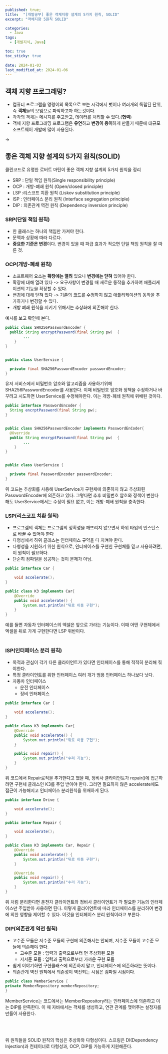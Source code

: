 ```yaml
---
published: true;
title:  "[개발공부] 좋은 객체지향 설계의 5가지 원칙, SOLID"
excerpt: "객체지향 5원칙 SOLID"

categories:
  - Java
tags:
  - [개발지식, Java]

toc: true
toc_sticky: true
 
date: 2024-01-03
last_modified_at: 2024-01-06
---
```

## 객체 지향 프로그래밍?
- 컴퓨터 프로그램을 명령어의 목록으로 보는 시각에서 벗어나 여러개의 독립된 단위, 즉 **객체**들의 모임으로 파악하고자 하는것이다.
- 각각의 객체는 메시지를 주고받고, 데이터를 처리할 수 있다.(**협력**)
- 객체 지향 프로그래밍 프로그램은 **유연**하고 **변경이 용이**하게 만들기 때문에 대규모 소프트웨어 개발에 많이 사용된다.

-> 

## 좋은 객체 지향 설계의 5가지 원칙(SOLID)
클린코드로 유명한 로버트 마틴이 좋은 객체 지향 설계의 5가지 원칙을 정리
- SRP : 단일 책임 원칙(Single responsibility principle)
- OCP : 개방-폐쇄 원칙 (Open/closed principle)
- LSP :리스코프 치환 원칙 (Liskov substitution principle)
- ISP : 인터페이스 분리 원칙 (Interface segregation principle)
- DIP : 의존관계 역전 원칙 (Dependency inversion principle)

### SRP(단일 책임 원칙)
- 한 클래스는 하나의 책임만 가져야 한다.
- 문맥과 상황에 따라 다르다.
- **중요한 기준은 변경**이다. 변경이 있을 때 파급 효과가 적으면 단일 책임 원칙을 잘 따른 것.

### OCP(개방-폐쇄 원칙)
- 소프트웨어 요소는 **확장에는 열려** 있으나 **변경에는 닫혀** 있어야 한다.
- 확장에 대해 열려 있다 -> 요구사항이 변경될 때 새로운 동작을 추가하여 애플리케이션의 기능을 확장할 수 있다.
- 변경에 대해 닫혀 있다 -> 기존의 코드를 수정하지 않고 애플리케이션의 동작을 추가하거나 변경할 수 있다.
- 개방 폐쇄 원칙을 지키기 위해서는 추상화에 의존해야 한다.

예시를 보고 확인해 본다.

```java
public class SHA256PasswordEncoder {
  public String encryptPassword(final String pw)  {
        ...
    }
}


public class UserService {

  private final SHA256PasswordEncoder passwordEncoder;
}
```

유저 서비스에서 비밀번호 암호와 알고리즘을 사용하기위해 SHA256PasswordEncoder를 사용한다. 이때 비밀번호 암호화 정책을 수정하거나 바꾸려고 시도하면 UserService를 수정해야한다. 이는 개방-폐쇄 원칙에 위배된 것이다. 

```java
public interface PasswordEncoder {
  String encrptPassword(final String pw);
}


public class SHA256PasswordEncoder implements PasswordEnCoder{
  @Override
  public String encryptPassword(final String pw)  {
        ...
    }
}


public class UserService {

  private final PasswordEncoder passwordEncoder;
}
```
위 코드는 추상화를 사용해 UserService가 구현체에 의존하지 않고 추상화된 PasswordEncoder에 의존하고 있다. 그렇다면 추후 비밀번호 암호와 정책이 변한다 해도 UserService에서는 수정이 필요 없고, 이는 개방-폐쇄 원칙을 충족한다.


### LSP(리스코프 치환 원칙)
- 프로그램의 객체는 프로그램의 정확성을 깨뜨리지 않으면서 하위 타입의 인스턴스로 바꿀 수 있어야 한다
- 다형성에서 하위 클래스는 인터페이스 규약을 다 지켜야 한다.
- 다형성을 지원하기 위한 원칙으로, 인터페이스를 구현한 구현체를 믿고 사용하려면, 이 원칙이 필요하다.
- 단순히 컴파일을 성공하는 것이 문제가 아님.

```java
public interface Car {

    void accelerate();
}

public class K3 implements Car{
    @Override
    public void accelerate() {
        System.out.println("뒤로 이동 구현");
    }
}
```

예를 들면 자동차 인터페이스의 엑셀은 앞으로 가라는 기능이다. 이때 어떤 구현체에서 엑셀을 뒤로 가게 구현한다면 LSP 위반이다. 
<br>
<br>

### ISP(인터페이스 분리 원칙)
- 목적과 관심이 각기 다른 클라이언트가 있다면 인터페이스를 통해 적적히 분리해 줘야한다.
- 특정 클라이언트를 위한 인터페이스 여러 개가 범용 인터페이스 하나보다 낫다.
- 자동차 인터페이스
  - 운전 인터페이스
  - 정비 인터페이스

```java
public interface Car {

    void accelerate();
}

public class K3 implements Car{
    @Override
    public void accelerate() {
        System.out.println("뒤로 이동 구현");
    }

    public void repair() {
        System.out.println("수리 기능");
    }
}
```
위 코드에서 Repair로직을 추가한다고 했을 때, 정비사 클라이언트가 repair()에 접근하려면 구현체 클래스인 K3를 주입 받아야 한다. 그러면 필요하지 않은 accelerate에도 접근이 가능해지고 인터페이스 분리원칙을 위배하게 된다.

```java
public interface Drive {

    void accelerate();
}

public interface Repair {

    void accelerate();
}

public class K3 implements Car, Repair {
    @Override
    public void accelerate() {
        System.out.println("뒤로 이동 구현");
    }

    @Override
    public void repair() {
        System.out.println("수리 기능");
    }
}
```
위 처럼 분리한다면 운전자 클라이언트와 정비사 클라이언트가 각 필요한 기능의 인터페이스만 주입받아 사용하면 된다. 이렇게 클라이언트에 따라 인터페이스를 분리하여 변경에 의한 영향을 제어할 수 있다. 이것을 인터페이스 분리 원칙이라고 부른다.

### DIP(의존관계 역전 원칙)
- 고수준 모듈은 저수준 모듈의 구현에 의존해서는 안되며, 저수준 모듈이 고수준 모듈에 의존해야 한다.
  - 고수준 모듈 : 입력과 출력으로부터 먼 추상화된 모듈
  - 저서준 모듈 : 입력과 출력으로부터 가까운 구현 모듈
- 쉽게 이야기하면 구현클래스에 의존하지 말고, 인터페이스에 의존하라는 뜻이다.
- 의존관계 역전 원칙에서 의존성이 역전되는 시점은 컴파일 시점이다.

```java
public class MemberService {
private MemberRepository memberRepository;
}
```
MemberService는 코드에서는 MemberRepository라는 인터페이스에 의존하고 이는 DIP를 만족한다. 이 때 자바에서는 객체를 생성하고, 연관 관계를 맺어주는 설정자를 만들어 사용한다.
<br>
<br>
<br>
<br>

위 원칙들을 SOLID 원칙의 핵심은 추상화와 다형성이다. 스프링은 DI(Dependency Injection)과 컨테이너로 다형성과, OCP, DIP를 가능하게 지원해준다.